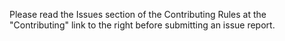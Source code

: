 Please read the Issues section of the Contributing Rules at the "Contributing" link to the right before submitting an issue report.
